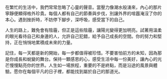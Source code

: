 在繁忙的生活中，我們常常忽略了心靈的聲音。當壓力像潮水般湧來，內心的那片寧靜便顯得格外珍貴。每個人都有自己的節奏與步伐，別讓外界的喧囂淹沒了你的本心。遇到挫折時，不妨停下腳步，深呼吸，感受當下的自己。

人生的路上，難免會有陰霾，但正是這些陰霾，讓陽光變得更加明亮。試著用溫柔的眼光看待自己和身邊的人，允許自己犯錯，給予自己成長的空間。你的努力和堅持，正在悄悄地累積成未來的力量。

記住，每一天都是新的開始，每一步都值得被珍惜。不要害怕前方的未知，因為那是你成長和蛻變的舞台。保持一顆感恩的心，感受生活中每一份美好，讓內心的光芒慢慢點亮你的世界。人生如一場旅程，重要的不是終點，而是沿途的風景與體驗。愿你在每個平凡的日子裡，都能找到屬於自己的那道光。